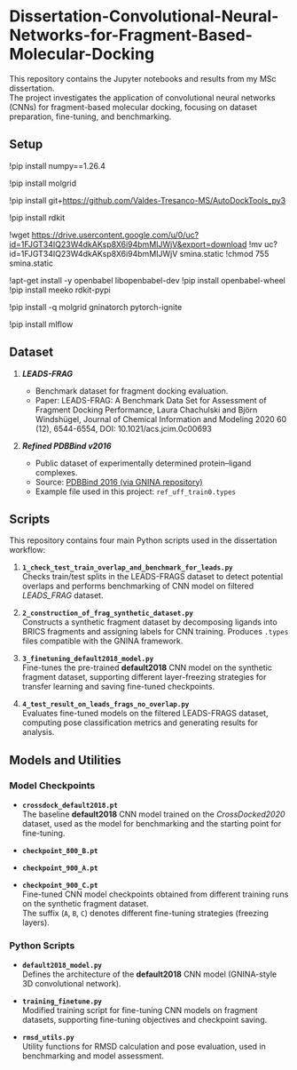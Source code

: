 # Dissertation-Convolutional-Neural-Networks-for-Fragment-Based-Molecular-Docking

This repository contains the Jupyter notebooks and results from my MSc dissertation.  
The project investigates the application of convolutional neural networks (CNNs) for fragment-based molecular docking, focusing on dataset preparation, fine-tuning, and benchmarking.

## Setup
!pip install numpy==1.26.4

!pip install molgrid

!pip install git+https://github.com/Valdes-Tresanco-MS/AutoDockTools_py3

!pip install rdkit

!wget https://drive.usercontent.google.com/u/0/uc?id=1FJGT34IQ23W4dkAKsp8X6i94bmMIJWjV&export=download
!mv uc?id=1FJGT34IQ23W4dkAKsp8X6i94bmMIJWjV smina.static
!chmod 755 smina.static

!apt-get install -y openbabel libopenbabel-dev
!pip install openbabel-wheel
!pip install meeko rdkit-pypi

!pip install -q molgrid gninatorch pytorch-ignite

!pip install mlflow

## Dataset

1. _**LEADS-FRAG**_  
   - Benchmark dataset for fragment docking evaluation.  
   - Paper: LEADS-FRAG: A Benchmark Data Set for Assessment of Fragment Docking Performance,
     Laura Chachulski and Björn Windshügel, Journal of Chemical Information and Modeling 2020 60 (12), 6544-6554, DOI: 10.1021/acs.jcim.0c00693


2. _**Refined PDBBind v2016**_  
   - Public dataset of experimentally determined protein–ligand complexes.  
   - Source: [PDBBind 2016 (via GNINA repository)](https://github.com/gnina/models/tree/master/data/PDBBind2016)  
   - Example file used in this project: `ref_uff_train0.types`

## Scripts

This repository contains four main Python scripts used in the dissertation workflow:

1. **`1_check_test_train_overlap_and_benchmark_for_leads.py`**  
   Checks train/test splits in the LEADS-FRAGS dataset to detect potential overlaps and performs benchmarking of CNN model on filtered _LEADS_FRAG_ dataset.

2. **`2_construction_of_frag_synthetic_dataset.py`**  
   Constructs a synthetic fragment dataset by decomposing ligands into BRICS fragments and assigning labels for CNN training. Produces `.types` files compatible with the GNINA framework.

3. **`3_finetuning_default2018_model.py`**  
   Fine-tunes the pre-trained **default2018** CNN model on the synthetic fragment dataset, supporting different layer-freezing strategies for transfer learning and saving fine-tuned checkpoints.

4. **`4_test_result_on_leads_frags_no_overlap.py`**  
   Evaluates fine-tuned models on the filtered LEADS-FRAGS dataset, computing pose classification metrics and generating results for analysis.

## Models and Utilities

### Model Checkpoints
- **`crossdock_default2018.pt`**  
  The baseline **default2018** CNN model trained on the _CrossDocked2020_ dataset, used as the model for benchmarking and the starting point for fine-tuning.

- **`checkpoint_800_B.pt`**  
- **`checkpoint_900_A.pt`**  
- **`checkpoint_900_C.pt`**  
  Fine-tuned CNN model checkpoints obtained from different training runs on the synthetic fragment dataset.  
  The suffix (`A`, `B`, `C`) denotes different fine-tuning strategies (freezing layers).

### Python Scripts
- **`default2018_model.py`**  
  Defines the architecture of the **default2018** CNN model (GNINA-style 3D convolutional network).

- **`training_finetune.py`**  
  Modified training script for fine-tuning CNN models on fragment datasets, supporting fine-tuning objectives and checkpoint saving.

- **`rmsd_utils.py`**  
  Utility functions for RMSD calculation and pose evaluation, used in benchmarking and model assessment.
